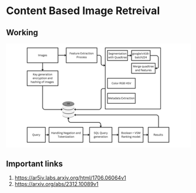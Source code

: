 # **Content Based Image Retreival**

## Working

![working_flowchart](ProjectAssets/CBIR_updated_flowchart.png)

## Important links

1. https://ar5iv.labs.arxiv.org/html/1706.06064v1
2. https://arxiv.org/abs/2312.10089v1
